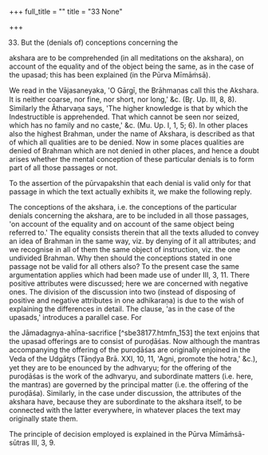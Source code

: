 +++
full_title = ""
title = "33 None"

+++


33. But the (denials of) conceptions concerning the

akshara are to be comprehended (in all meditations on the akshara), on account of the equality and of the object being the same, as in the case of the upasad; this has been explained (in the Pūrva Mīmāṁsā).

We read in the Vājasaneyaka, 'O Gārgī, the Brāhmaṇas call this the Akshara. It is neither coarse, nor fine, nor short, nor long,' &c. (Br̥. Up. III, 8, 8). Similarly the Ātharvaṇa says, 'The higher knowledge is that by which the Indestructible is apprehended. That which cannot be seen nor seized, which has no family and no caste,' &c. (Mu. Up. I, 1, 5; 6). In other places also the highest Brahman, under the name of Akshara, is described as that of which all qualities are to be denied. Now in some places qualities are denied of Brahman which are not denied in other places, and hence a doubt arises whether the mental conception of these particular denials is to form part of all those passages or not.

To the assertion of the pūrvapakshin that each denial is valid only for that passage in which the text actually exhibits it, we make the following reply.

The conceptions of the akshara, i.e. the conceptions of the particular denials concerning the akshara, are to be included in all those passages, 'on account of the equality and on account of the same object being referred to.' The equality consists therein that all the texts alluded to convey an idea of Brahman in the same way, viz. by denying of it all attributes; and we recognise in all of them the same object of instruction, viz. the one undivided Brahman. Why then should the conceptions stated in one passage not be valid for all others also? To the present case the same argumentation applies which had been made use of under III, 3, 11. There positive attributes were discussed; here we are concerned with negative ones. The division of the discussion into two (instead of disposing of positive and negative attributes in one adhikaraṇa) is due to the wish of explaining the differences in detail. The clause, 'as in the case of the upasads,' introduces a parallel case. For

the Jāmadagnya-ahīna-sacrifice [^sbe38177.htmfn_153] the text enjoins that the upasad offerings are to consist of puroḍāśas. Now although the mantras accompanying the offering of the puroḍāśas are originally enjoined in the Veda of the Udgātr̥s (Tāṇḍya Brā. XXI, 10, 11, 'Agni, promote the hotra,' &c.), yet they are to be enounced by the adhvaryu; for the offering of the puroḍāśas is the work of the adhvaryu, and subordinate matters (i.e. here, the mantras) are governed by the principal matter (i.e. the offering of the puroḍāśa). Similarly, in the case under discussion, the attributes of the akshara have, because they are subordinate to the akshara itself, to be connected with the latter everywhere, in whatever places the text may originally state them.

The principle of decision employed is explained in the Pūrva Mīmāṁsā-sūtras III, 3, 9.

[^fn_152]: 238:1 Api ka nādhikāravatāṁ sarveshām r̥shīṇām ātmatattvajñānaṁ tenāvyāpakopy ayam pūrvapaksha ity āha jñānāntarushu ceti. Bhā.
